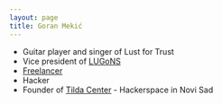 ```yaml
---
layout: page
title: Goran Mekić
---
```


- Guitar player and singer of Lust for Trust
- Vice president of [LUGoNS](https://lugons.org)
- [Freelancer](https://www.upwork.com/o/profiles/users/_~01edbb172a83f0a9d9/)
- Hacker
- Founder of [Tilda Center](http://tilda.center) - Hackerspace in Novi Sad
